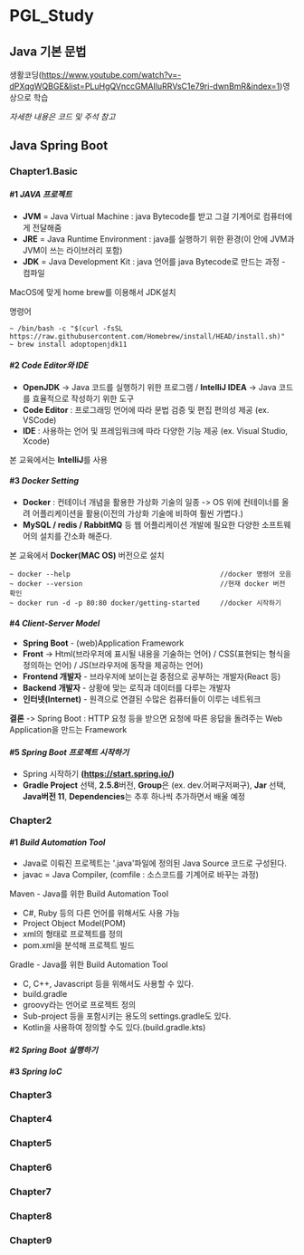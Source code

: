 # **PGL_Study**

## **Java 기본 문법**
생활코딩(https://www.youtube.com/watch?v=-dPXqgWQBGE&list=PLuHgQVnccGMAIluRRVsC1e79ri-dwnBmR&index=1)영상으로 학습

*자세한 내용은 코드 및 주석 참고*


## **Java Spring Boot**
### **Chapter1.Basic**
#### #1 *JAVA 프로젝트*
* **JVM** = Java Virtual Machine : java Bytecode를 받고 그걸 기계어로 컴퓨터에게 전달해줌
* **JRE** = Java Runtime Environment : java를 실행하기 위한 환경(이 안에 JVM과 JVM이 쓰는 라이브러리 포함)
* **JDK** = Java Development Kit : java 언어를 java Bytecode로 만드는 과정 - 컴파일

MacOS에 맞게 home brew를 이용해서 JDK설치

명령어

    ~ /bin/bash -c "$(curl -fsSL https://raw.githubusercontent.com/Homebrew/install/HEAD/install.sh)"
    ~ brew install adoptopenjdk11

#### #2 *Code Editor와 IDE*
* **OpenJDK** -> Java 코드를 실행하기 위한 프로그램 / **IntelliJ IDEA** -> Java 코드를 효율적으로 작성하기 위한 도구 
* **Code Editor** : 프로그래밍 언어에 따라 문법 검증 및 편집 편의성 제공 (ex. VSCode)
* **IDE** : 사용하는 언어 및 프레임워크에 따라 다양한 기능 제공 (ex. Visual Studio, Xcode)


본 교육에서는 **IntelliJ**를 사용
#### #3 *Docker Setting*
* **Docker** : 컨테이너 개념을 활용한 가상화 기술의 일종 -> OS 위에 컨테이너를 올려 어플리케이션을 활용(이전의 가상화 기술에 비하여 훨씬 가볍다.)
* **MySQL / redis / RabbitMQ** 등 웹 어플리케이션 개발에 필요한 다양한 소프트웨어의 설치를 간소화 해준다.

본 교육에서 **Docker(MAC OS)** 버전으로 설치

    ~ docker --help                                     //docker 명령어 모음
    ~ docker --version                                  //현재 docker 버전 확인
    ~ docker run -d -p 80:80 docker/getting-started     //docker 시작하기 
#### #4 *Client-Server Model*
* **Spring Boot** - (web)Application Framework
* **Front** -> Html(브라우저에 표시될 내용을 기술하는 언어) / CSS(표현되는 형식을 정의하는 언어) / JS(브라우저에 동작을 제공하는 언어)
* **Frontend 개발자** - 브라우저에 보이는걸 중점으로 공부하는 개발자(React 등)
* **Backend 개발자** - 상황에 맞는 로직과 데이터를 다루는 개발자
* **인터넷(Internet)** - 원격으로 연결된 수많은 컴퓨터들이 이루는 네트워크

**결론** -> Spring Boot : HTTP 요청 등을 받으면 요청에 따른 응답을 돌려주는 Web Application을 만드는 Framework


#### #5 *Spring Boot 프로젝트 시작하기*
* Spring 시작하기 **(https://start.spring.io/)**
* **Gradle Project** 선택, **2.5.8**버전, **Group**은 (ex. dev.어쩌구저쩌구), **Jar** 선택, **Java버전 11**, **Dependencies**는 추후 하나씩 추가하면서 배울 예정

### Chapter2

#### #1 *Build Automation Tool*
* Java로 이뤄진 프로젝트는 '.java'파일에 정의된 Java Source 코드로 구성된다.
* javac = Java Compiler, (comfile : 소스코드를 기계어로 바꾸는 과정)

Maven - Java를 위한 Build Automation Tool
* C#, Ruby 등의 다른 언어를 위해서도 사용 가능
* Project Object Model(POM)
* xml의 형태로 프로젝트를 정의
* pom.xml을 분석해 프로젝트 빌드

Gradle - Java를 위한 Build Automation Tool
* C, C++, Javascript 등을 위해서도 사용할 수 있다.
* build.gradle
* groovy라는 언어로 프로젝트 정의
* Sub-project 등을 포함시키는 용도의 settings.gradle도 있다.
* Kotlin을 사용하여 정의할 수도 있다.(build.gradle.kts)

#### #2 *Spring Boot 실행하기*



#### #3 *Spring IoC*

### Chapter3

### Chapter4

### Chapter5

### Chapter6

### Chapter7

### Chapter8

### Chapter9




